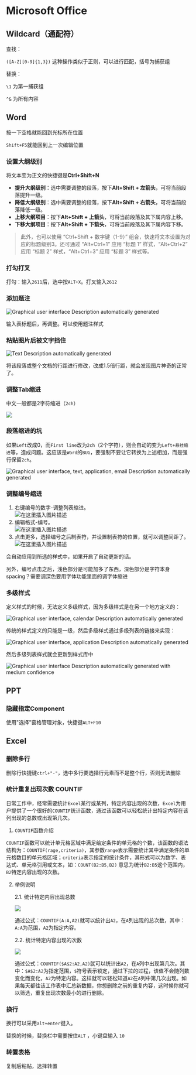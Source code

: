 # Microsoft Office

## Wildcard（通配符）

查找：

`([A-Z][0-9]{1,3})` 这种操作类似于正则，可以进行匹配，括号为捕获组

替换：

`\1` 为第一捕获组

`^&` 为所有内容

## Word

按一下空格就能回到光标所在位置

`Shift+F5`就能回到上一次编辑位置

### 设置大纲级别

将文本变为正文的快捷键是**Ctrl+Shift+N**

- **提升大纲级别**：选中需要调整的段落，按下**Alt+Shift + 左箭头**，可将当前段落提升一级。
- **降低大纲级别**：选中需要调整的段落，按下**Alt+Shift + 右箭头**，可将当前段落降低一级。
- **上移大纲项目**：按下**Alt+Shift + 上箭头**，可将当前段落及其下属内容上移。
- **下移大纲项目**：按下**Alt+Shift + 下箭头**，可将当前段落及其下属内容下移。
> 此外，也可以使用 “Ctrl+Shift + 数字键（1-9）” 组合，快速将文本设置为对应的标题级别3。还可通过 “Alt+Ctrl+1” 应用 “标题 1” 样式，“Alt+Ctrl+2” 应用 “标题 2” 样式，“Alt+Ctrl+3” 应用 “标题 3” 样式等。

### 打勾打叉

打勾：输入`2611`后，选中按`ALT+X`。打叉输入`2612`

### 添加题注

![Graphical user interface Description automatically generated](../attachments/f6900c3da018b866d40387f299d60a83.png)

输入表标题后，再调整。可以使用题注样式

### 粘贴图片后被文字挡住

![Text Description automatically generated](../attachments/b157535576d0002b47b6a7543abde445.png)

将该段落或整个文档的行距进行修改，改成1.5倍行距，就会发现图片神奇的正常了。

### 调整Tab缩进

中文一般都是2字符缩进（`2ch`）

![](../attachments/8a700602a54092862fbe861e337c375f.png)

### 段落缩进的坑

如果`Left`改成0，而`First line`改为`2ch`（2个字符），则会自动的变为`Left+悬挂缩进`等，造成问题。这应该是`Word`的`BUG`，要强制不要让它转换为上述相加，而是强行保留`2ch`。

![Graphical user interface, text, application, email Description automatically generated](../attachments/1e1741beeb167cd6f7d2405e6c1fa975.png)

### 调整编号缩进

1. 右键编号的数字-调整列表缩进。  
   ![在这里插入图片描述](../attachments/bb07905e6eb3b1397e7136a46886355e.png)  
2. 编辑格式-编号。  
   ![在这里插入图片描述](../attachments/502c596f681092fcb2b00d180d7ae854.png)  
3. 点击更多，选择编号之后制表符，并设置制表符的位置，就可以调整间距了。  
   ![在这里插入图片描述](../attachments/8ff1bac0012239f5e76e23b3d086e041.png)

会自动应用到所选的样式中，如果开启了自动更新的话。

另外，编号点击之后，浅色部分是可能加多了东西，深色部分是字符本身spacing？需要调深色要用字体功能里面的调字体缩进

### 多级样式

定义样式的时候，无法定义多级样式，因为多级样式是在另一个地方定义的：

![Graphical user interface, calendar Description automatically generated](../attachments/9600354a80010512aba8ff696c073af4.png)

传统的样式定义的只能是一级，然后多级样式通过多级列表的链接来实现：

![Graphical user interface, application Description automatically generated](../attachments/65729db6d5041819592388b3cd97ca79.png)

然后多级列表样式就会更新到样式库中

![Graphical user interface Description automatically generated with medium confidence](../attachments/f58053aebc4a367dba3f4568e6046917.png)

## PPT

### 隐藏指定Component

使用"选择"窗格管理对象，快捷键`ALT+F10`

## Excel

### 删除多行

删除行快捷键`ctrl+"-"`，选中多行要选择行元素而不是整个行，否则无法删除

### 统计重复出现次数 COUNTIF

日常工作中，经常需要统计`Excel`某行或某列，特定内容出现的次数，`Excel`为用户提供了一个很好的`COUNTIF`统计函数，通过该函数可以轻松统计出特定内容在该列出现的总数或出现第几次。

1. `COUNTIF`函数介绍

`COUNTIF`函数可以统计单元格区域中满足给定条件的单元格的个数，该函数的语法结构为：`COUNTIF(rage,criteria)`，其参数`range`表示需要统计其中满足条件的单元格数目的单元格区域；`criteria`表示指定的统计条件，其形式可以为数字、表达式、单元格引用或文本，如：`COUNT(B2:B5,B2)` 意思为统计`B2:B5`这个范围内，`B2`特定内容出现的次数。

2. 举例说明

   2.1. 统计特定内容出现总数

   ![](../attachments/b18a5eb9700e58e085f3be46d33226b4.jpeg)

   通过公式：`COUNTIF(A:A,A2)`就可以统计出`A2`，在`A`列出现的总次数，其中：`A:A`为范围，`A2`为指定内容。

   2.2. 统计特定内容出现的次数

   ![](../attachments/5ecd5df2c396a2ba133c5a61142b7852.jpeg)

   通过公式：`COUNTIF($A$2:A2,A2)`就可以统计出`A2`，在`A`列中出现第几次。其中：`$A$2:A2`为指定范围，`$`符号表示锁定，通过下拉的过程，该值不会随列数变化而变化，`A2`为特定内容。这样就可以轻松知道`A2`在`A`列中第几次出现。如果每天都往该工作表中汇总新数据，你想删除之前的重复内容，这时候你就可以筛选，重复出现次数最小的进行删除。

### 换行

换行可以采用`alt+enter`键入。

替换的时候，替换栏中需要按住`ALT` ，小键盘输入 `10`

### 转置表格

复制后粘贴，选择转置
